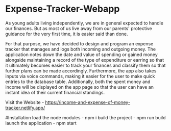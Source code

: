 # Expense-Tracker-Webapp

As young adults living independently, we are in general expected to handle our finances. But as most of us live away from our parents' protective guidance for the very first time, it is easier said than done. 

For that purpose, we have decided to design and program an expense tracker that manages and logs both incoming and outgoing money. The application notes down the date and value of spending or gained money alongside maintaining a record of the type of expenditure or earring so that it ultimately becomes easier to track your finances and classify them so that further plans can be made accordingly. Furthermore, the app also takes inputs via voice commands, making it easier for the user to make quick entries to the database table. 
Additionally, both the spent money and income will be displayed on the app page so that the user can have an instant idea of their current financial standings.



Visit the Website - https://income-and-expense-of-money-tracker.netlify.app/


#Installation 
load the node modules - npm i
build the project - npm run build
launch the application - npm start 
